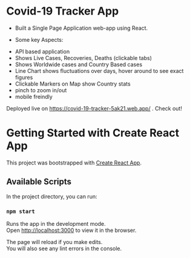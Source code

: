 # Covid-19 Tracker App

* Built a Single Page Application web-app using React.

 * Some key Aspects:
- API based application
- Shows Live Cases, Recoveries, Deaths (clickable tabs)
- Shows Worldwide cases and Country Based cases
- Line Chart shows fluctuations over days, hover around to see exact figures
- Clickable Markers on Map show Country stats
- pinch to zoom in/out 
- mobile freindly


Deployed live on https://covid-19-tracker-5ak21.web.app/ . Check out!



# Getting Started with Create React App

This project was bootstrapped with [Create React App](https://github.com/facebook/create-react-app).

## Available Scripts

In the project directory, you can run:

### `npm start`

Runs the app in the development mode.\
Open [http://localhost:3000](http://localhost:3000) to view it in the browser.

The page will reload if you make edits.\
You will also see any lint errors in the console.
